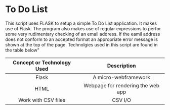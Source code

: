 # To Do List

This script uses FLASK to setup a simple To Do List application.  It makes use of Flask.  The program also makes use of regular expressions to perfor some very rudimentary checking of an email address.  If the eamil address does not conform to an accepted format an appropriate error message is shown at the top of the page. Technolgies used in this script are found in the table below"

 **Concept or Technology Used**|**Description**
:-----:|:-----:
Flask | A micro-webframework
HTML | Webpage for rendering the web app
Work with CSV files | CSV I/O


